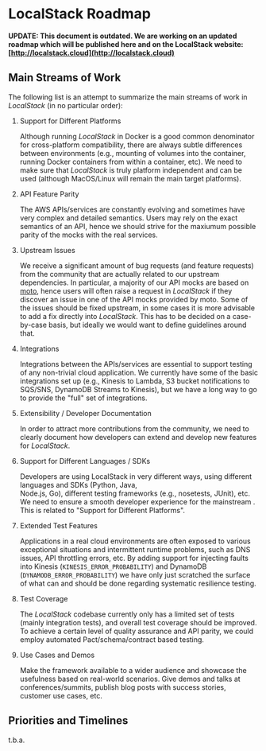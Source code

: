 # LocalStack Roadmap

**UPDATE: This document is outdated. We are working on an updated roadmap which will be
published here and on the LocalStack website: [http://localstack.cloud](http://localstack.cloud)**

## Main Streams of Work

The following list is an attempt to summarize the main streams of work in *LocalStack* (in no particular order):

1. Support for Different Platforms

   Although running *LocalStack* in Docker is a good common denominator for cross-platform compatibility, there are always
   subtle differences between environments (e.g., mounting of volumes into the container, running Docker containers from
   within a container, etc). We need to make sure that *LocalStack* is truly platform independent and can be used
   (although MacOS/Linux will remain the main target platforms).

2. API Feature Parity

   The AWS APIs/services are constantly evolving and sometimes have very complex and detailed semantics. Users may rely
   on the exact semantics of an API, hence we should strive for the maxiumum possible parity of the mocks with the real
   services.

3. Upstream Issues

   We receive a significant amount of bug requests (and feature requests) from the community that are actually related
   to our upstream dependencies. In particular, a majority of our API mocks are based on
   [moto](https://github.com/spulec/moto), hence users will often raise a request in *LocalStack* if they discover an
   issue in one of the API mocks provided by moto. Some of the issues should be fixed upstream, in some cases it is more
   advisable to add a fix directly into *LocalStack*. This has to be decided on a case-by-case basis, but ideally we
   would want to define guidelines around that.

4. Integrations

   Integrations between the APIs/services are essential to support testing of any non-trivial cloud application. We
   currently have some of the basic integrations set up (e.g., Kinesis to Lambda, S3 bucket notifications to SQS/SNS,
   DynamoDB Streams to Kinesis), but we have a long way to go to provide the "full" set of integrations.

5. Extensibility / Developer Documentation

   In order to attract more contributions from the community, we need to clearly document how developers can extend
   and develop new features for *LocalStack*.

6. Support for Different Languages / SDKs

   Developers are using LocalStack in very different ways, using different languages and SDKs (Python, Java,\
   Node.js, Go), different testing frameworks (e.g., nosetests, JUnit), etc. We need to ensure a smooth developer
   experience for the mainstream . This is related to "Support for Different Platforms".

7. Extended Test Features

   Applications in a real cloud environments are often exposed to various exceptional situations and intermittent
   runtime problems, such as DNS issues, API throttling errors, etc. By adding support for injecting faults into Kinesis
   (`KINESIS_ERROR_PROBABILITY`) and DynamoDB (`DYNAMODB_ERROR_PROBABILITY`) we have only just scratched the surface of
   what can and should be done regarding systematic resilience testing.

8. Test Coverage

   The *LocalStack* codebase currently only has a limited set of tests (mainly integration tests), and overall test
   coverage should be improved. To achieve a certain level of quality assurance and API parity, we could employ
   automated Pact/schema/contract based testing.

9. Use Cases and Demos

   Make the framework available to a wider audience and showcase the usefulness based on real-world scenarios. Give demos
   and talks at conferences/summits, publish blog posts with success stories, customer use cases, etc.

## Priorities and Timelines

t.b.a.
